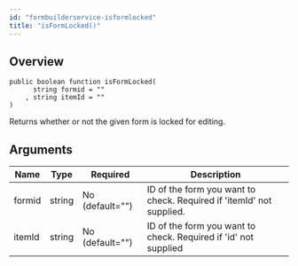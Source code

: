 ```yaml
---
id: "formbuilderservice-isformlocked"
title: "isFormLocked()"
---
```



## Overview




```luceescript
public boolean function isFormLocked(
      string formid = ""
    , string itemId = ""
)
```

Returns whether or not the given form is locked
for editing.

## Arguments


<div class="table-responsive"><table class="table"><thead><tr><th>Name</th><th>Type</th><th>Required</th><th>Description</th></tr></thead><tbody><tr><td>formid</td><td>string</td><td>No (default="")</td><td>ID of the form you want to check. Required if 'itemId' not supplied.</td></tr><tr><td>itemId</td><td>string</td><td>No (default="")</td><td>ID of the form you want to check. Required if 'id' not supplied</td></tr></tbody></table></div>